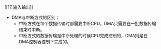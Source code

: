 

[[17_输入输出]]

- DMA与中断方式的区别：
	- 中断方式在每个数据传输时都需要中断CPU，DMA只需要在一批数据传输结束时中断。
	- 中断方式的数据传输是中断处理的时候CPU完成控制的，DMA则是在DMA控制器控制下完成的。
